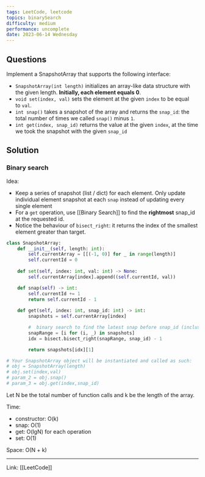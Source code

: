```yaml
---
tags: LeetCode, leetcode
topics: binarySearch
difficulty: medium
performance: uncomplete
date: 2023-06-14 Wednesday
---
```


## Questions

Implement a SnapshotArray that supports the following interface:

- `SnapshotArray(int length)` initializes an array-like data structure with the given length. **Initially, each element equals 0**.
- `void set(index, val)` sets the element at the given `index` to be equal to `val`.
- `int snap()` takes a snapshot of the array and returns the `snap_id`: the total number of times we called `snap()` minus `1`.
- `int get(index, snap_id)` returns the value at the given `index`, at the time we took the snapshot with the given `snap_id`

## Solution

### Binary search 

Idea: 
- Keep a series of snapshot (list / dict) for each element. Only update individual element snapshot at each `snap` instead of updating every single element
- For a `get` operation, use [[Binary Search]] to find the **rightmost** snap_id at the requested id.
- Notice the behaviour of `bisect_right`: it returns the index of the smallest element greater than target.

```python
class SnapshotArray:
    def __init__(self, length: int):
        self.currentArray = [[(-1, 0)] for _ in range(length)]
        self.currentId = 0
        
    def set(self, index: int, val: int) -> None:
        self.currentArray[index].append((self.currentId, val))

    def snap(self) -> int:
        self.currentId += 1
        return self.currentId - 1
        
    def get(self, index: int, snap_id: int) -> int:
        snapshots = self.currentArray[index]

        #  binary search to find the latest snap before snap_id (inclusive)
        snapRange = [i for (i, _) in snapshots]
        idx = bisect.bisect_right(snapRange, snap_id) - 1

        return snapshots[idx][1]

# Your SnapshotArray object will be instantiated and called as such:
# obj = SnapshotArray(length)
# obj.set(index,val)
# param_2 = obj.snap()
# param_3 = obj.get(index,snap_id)
```

Let N be the total number of function calls and k be the length of the array.

Time: 
- constructor: O(k)
- snap: O(1)
- get: O(lgN) for each operation
- set: O(1)

Space: O(N + k)

---
Link: [[LeetCode]]
